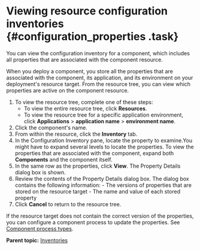 # Viewing resource configuration inventories {#configuration_properties .task}

You can view the configuration inventory for a component, which includes all properties that are associated with the component resource.

When you deploy a component, you store all the properties that are associated with the component, its application, and its environment on your deployment's resource target. From the resource tree, you can view which properties are active on the component resource.

1.  To view the resource tree, complete one of these steps: 
    -   To view the entire resource tree, click **Resources**.
    -   To view the resource tree for a specific application environment, click **Applications** \> **application name** \> **environment name**.
2.   Click the component's name. 
3.   From within the resource, click the **Inventory** tab. 
4.  In the Configuration Inventory pane, locate the property to examine.You might have to expand several levels to locate the properties. To view the properties that are associated with the component, expand both **Components** and the component itself.
5.   In the same row as the properties, click **View**. The Property Details dialog box is shown.
6.   Review the contents of the Property Details dialog box. The dialog box contains the following information:
    -   The versions of properties that are stored on the resource target
    -   The name and value of each stored property
7.   Click **Cancel** to return to the resource tree. 

If the resource target does not contain the correct version of the properties, you can configure a component process to update the properties. See [Component process types](comp_process_types.md#).

**Parent topic:** [Inventories](../topics/inventory_ch.md)

